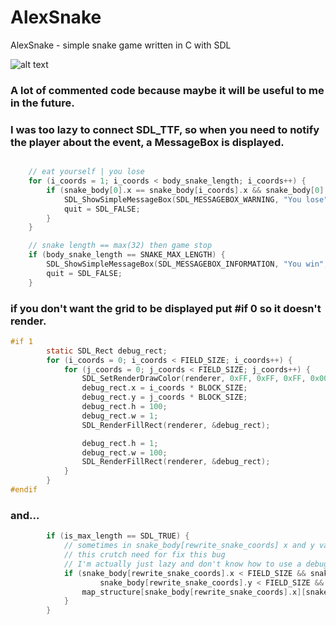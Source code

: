 # AlexSnake
AlexSnake - simple snake game written in C with SDL


![alt text](https://github.com/a1excoder/AlexSnake/blob/main/bad_demo.gif?raw=true)

### A lot of commented code because maybe it will be useful to me in the future.

### I was too lazy to connect SDL_TTF, so when you need to notify the player about the event, a MessageBox is displayed.
```c

    // eat yourself | you lose
    for (i_coords = 1; i_coords < body_snake_length; i_coords++) {
        if (snake_body[0].x == snake_body[i_coords].x && snake_body[0].y == snake_body[i_coords].y) {
            SDL_ShowSimpleMessageBox(SDL_MESSAGEBOX_WARNING, "You lose", "You lose!", window);
            quit = SDL_FALSE;
        }
    }

```

```c
    // snake length == max(32) then game stop
    if (body_snake_length == SNAKE_MAX_LENGTH) {
        SDL_ShowSimpleMessageBox(SDL_MESSAGEBOX_INFORMATION, "You win", "You win!", window);
        quit = SDL_FALSE;
    }
```

### if you don't want the grid to be displayed put #if 0 so it doesn't render.
```c
#if 1
        static SDL_Rect debug_rect;
        for (i_coords = 0; i_coords < FIELD_SIZE; i_coords++) {
            for (j_coords = 0; j_coords < FIELD_SIZE; j_coords++) {
                SDL_SetRenderDrawColor(renderer, 0xFF, 0xFF, 0xFF, 0x00);
                debug_rect.x = i_coords * BLOCK_SIZE;
                debug_rect.y = j_coords * BLOCK_SIZE;
                debug_rect.h = 100;
                debug_rect.w = 1;
                SDL_RenderFillRect(renderer, &debug_rect);

                debug_rect.h = 1;
                debug_rect.w = 100;
                SDL_RenderFillRect(renderer, &debug_rect);
            }
        }
#endif
```

### and...
```c
        if (is_max_length == SDL_TRUE) {
            // sometimes in snake_body[rewrite_snake_coords] x and y values > max field size or < min size
            // this crutch need for fix this bug
            // I'm actually just lazy and don't know how to use a debugger ;)
            if (snake_body[rewrite_snake_coords].x < FIELD_SIZE && snake_body[rewrite_snake_coords].x >= 0 &&
                    snake_body[rewrite_snake_coords].y < FIELD_SIZE && snake_body[rewrite_snake_coords].y >= 0) {
                map_structure[snake_body[rewrite_snake_coords].x][snake_body[rewrite_snake_coords].y] = 0;
            }
        }
```
